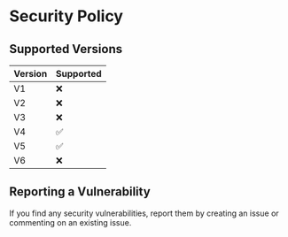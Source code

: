 # Security Policy

## Supported Versions

| Version | Supported          |
| ------- | ------------------ |
| V1      | :x:                |
| V2      | :x:                |
| V3      | :x:                |
| V4      | :white_check_mark: |
| V5      | :white_check_mark: |
| V6      | :x:                |

## Reporting a Vulnerability

If you find any security vulnerabilities, report them by creating an issue or commenting on an existing issue.
